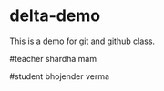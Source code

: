 # delta-demo
This is a demo for git and github class.

#teacher
shardha mam

#student 
bhojender verma
